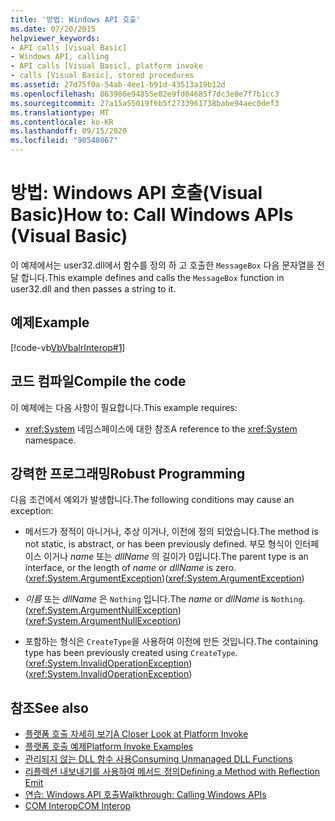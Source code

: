 ```yaml
---
title: '방법: Windows API 호출'
ms.date: 07/20/2015
helpviewer_keywords:
- API calls [Visual Basic]
- Windows API, calling
- API calls [Visual Basic], platform invoke
- calls [Visual Basic], stored procedures
ms.assetid: 27d75f0a-54ab-4ee1-b91d-43513a19b12d
ms.openlocfilehash: 863986e94855e02e9fd04685f7dc3e8e7f7b1cc3
ms.sourcegitcommit: 27a15a55019f6b5f2733961738babe94aec0def3
ms.translationtype: MT
ms.contentlocale: ko-KR
ms.lasthandoff: 09/15/2020
ms.locfileid: "90548067"
---
```

# <a name="how-to-call-windows-apis-visual-basic"></a><span data-ttu-id="d6965-102">방법: Windows API 호출(Visual Basic)</span><span class="sxs-lookup"><span data-stu-id="d6965-102">How to: Call Windows APIs (Visual Basic)</span></span>
<span data-ttu-id="d6965-103">이 예제에서는 user32.dll에서 함수를 정의 하 고 호출한 `MessageBox` 다음 문자열을 전달 합니다.</span><span class="sxs-lookup"><span data-stu-id="d6965-103">This example defines and calls the `MessageBox` function in user32.dll and then passes a string to it.</span></span>  
  
## <a name="example"></a><span data-ttu-id="d6965-104">예제</span><span class="sxs-lookup"><span data-stu-id="d6965-104">Example</span></span>  
 [!code-vb[VbVbalrInterop#1](~/samples/snippets/visualbasic/VS_Snippets_VBCSharp/VbVbalrInterop/VB/Class1.vb#1)]  
  
## <a name="compile-the-code"></a><span data-ttu-id="d6965-105">코드 컴파일</span><span class="sxs-lookup"><span data-stu-id="d6965-105">Compile the code</span></span>  
 <span data-ttu-id="d6965-106">이 예제에는 다음 사항이 필요합니다.</span><span class="sxs-lookup"><span data-stu-id="d6965-106">This example requires:</span></span>  
  
- <span data-ttu-id="d6965-107"><xref:System> 네임스페이스에 대한 참조</span><span class="sxs-lookup"><span data-stu-id="d6965-107">A reference to the <xref:System> namespace.</span></span>  
  
## <a name="robust-programming"></a><span data-ttu-id="d6965-108">강력한 프로그래밍</span><span class="sxs-lookup"><span data-stu-id="d6965-108">Robust Programming</span></span>  
 <span data-ttu-id="d6965-109">다음 조건에서 예외가 발생합니다.</span><span class="sxs-lookup"><span data-stu-id="d6965-109">The following conditions may cause an exception:</span></span>  
  
- <span data-ttu-id="d6965-110">메서드가 정적이 아니거나, 추상 이거나, 이전에 정의 되었습니다.</span><span class="sxs-lookup"><span data-stu-id="d6965-110">The method is not static, is abstract, or has been previously defined.</span></span> <span data-ttu-id="d6965-111">부모 형식이 인터페이스 이거나 *name* 또는 *dllName* 의 길이가 0입니다.</span><span class="sxs-lookup"><span data-stu-id="d6965-111">The parent type is an interface, or the length of *name* or *dllName* is zero.</span></span> <span data-ttu-id="d6965-112">(<xref:System.ArgumentException>)</span><span class="sxs-lookup"><span data-stu-id="d6965-112">(<xref:System.ArgumentException>)</span></span>  
  
- <span data-ttu-id="d6965-113">*이름* 또는 *dllName* 은 `Nothing` 입니다.</span><span class="sxs-lookup"><span data-stu-id="d6965-113">The *name* or *dllName* is `Nothing`.</span></span> <span data-ttu-id="d6965-114">(<xref:System.ArgumentNullException>)</span><span class="sxs-lookup"><span data-stu-id="d6965-114">(<xref:System.ArgumentNullException>)</span></span>  
  
- <span data-ttu-id="d6965-115">포함하는 형식은 `CreateType`을 사용하여 이전에 만든 것입니다.</span><span class="sxs-lookup"><span data-stu-id="d6965-115">The containing type has been previously created using `CreateType`.</span></span> <span data-ttu-id="d6965-116">(<xref:System.InvalidOperationException>)</span><span class="sxs-lookup"><span data-stu-id="d6965-116">(<xref:System.InvalidOperationException>)</span></span>  
  
## <a name="see-also"></a><span data-ttu-id="d6965-117">참조</span><span class="sxs-lookup"><span data-stu-id="d6965-117">See also</span></span>

- [<span data-ttu-id="d6965-118">플랫폼 호출 자세히 보기</span><span class="sxs-lookup"><span data-stu-id="d6965-118">A Closer Look at Platform Invoke</span></span>](../../../framework/interop/consuming-unmanaged-dll-functions.md#a-closer-look-at-platform-invoke)
- [<span data-ttu-id="d6965-119">플랫폼 호출 예제</span><span class="sxs-lookup"><span data-stu-id="d6965-119">Platform Invoke Examples</span></span>](../../../framework/interop/platform-invoke-examples.md)
- [<span data-ttu-id="d6965-120">관리되지 않는 DLL 함수 사용</span><span class="sxs-lookup"><span data-stu-id="d6965-120">Consuming Unmanaged DLL Functions</span></span>](../../../framework/interop/consuming-unmanaged-dll-functions.md)
- <span data-ttu-id="d6965-121">[리플렉션 내보내기를 사용하여 메서드 정의](/previous-versions/dotnet/netframework-4.0/w63y4d4f(v=vs.100))</span><span class="sxs-lookup"><span data-stu-id="d6965-121">[Defining a Method with Reflection Emit](/previous-versions/dotnet/netframework-4.0/w63y4d4f(v=vs.100))</span></span>
- [<span data-ttu-id="d6965-122">연습: Windows API 호출</span><span class="sxs-lookup"><span data-stu-id="d6965-122">Walkthrough: Calling Windows APIs</span></span>](walkthrough-calling-windows-apis.md)
- [<span data-ttu-id="d6965-123">COM Interop</span><span class="sxs-lookup"><span data-stu-id="d6965-123">COM Interop</span></span>](index.md)
